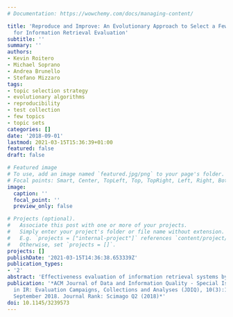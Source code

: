 ```yaml
---
# Documentation: https://wowchemy.com/docs/managing-content/

title: 'Reproduce and Improve: An Evolutionary Approach to Select a Few Good Topics
  for Information Retrieval Evaluation'
subtitle: ''
summary: ''
authors:
- Kevin Roitero
- Michael Soprano
- Andrea Brunello
- Stefano Mizzaro
tags: 
- topic selection strategy 
- evolutionary algorithms 
- reproducibility 
- test collection
- few topics
- topic sets
categories: []
date: '2018-09-01'
lastmod: 2021-03-15T15:36:39+01:00
featured: false
draft: false

# Featured image
# To use, add an image named `featured.jpg/png` to your page's folder.
# Focal points: Smart, Center, TopLeft, Top, TopRight, Left, Right, BottomLeft, Bottom, BottomRight.
image:
  caption: ''
  focal_point: ''
  preview_only: false

# Projects (optional).
#   Associate this post with one or more of your projects.
#   Simply enter your project's folder or file name without extension.
#   E.g. `projects = ["internal-project"]` references `content/project/deep-learning/index.md`.
#   Otherwise, set `projects = []`.
projects: []
publishDate: '2021-03-15T14:36:38.653339Z'
publication_types:
- '2'
abstract: 'Effectiveness evaluation of information retrieval systems by means of a test collection is a widely used methodology. However, it is rather expensive in terms of resources, time, and money; therefore, many researchers have proposed methods for a cheaper evaluation. One particular approach, on which we focus in this article, is to use fewer topics: in TREC-like initiatives, usually system effectiveness is evaluated as the average effectiveness on a set of n topics (usually, n=50, but more than 1,000 have been also adopted); instead of using the full set, it has been proposed to find the best subsets of a few good topics that evaluate the systems in the most similar way to the full set. The computational complexity of the task has so far limited the analysis that has been performed. We develop a novel and efficient approach based on a multi-objective evolutionary algorithm. The higher efficiency of our new implementation allows us to reproduce some notable results on topic set reduction, as well as perform new experiments to generalize and improve such results. We show that our approach is able to both reproduce the main state-of-the-art results and to allow us to analyze the effect of the collection, metric, and pool depth used for the evaluation. Finally, differently from previous studies, which have been mainly theoretical, we are also able to discuss some practical topic selection strategies, integrating results of automatic evaluation approaches.'
publication: '*ACM Journal of Data and Information Quality - Special Issue on Reproducibility
  in IR: Evaluation Campaigns, Collections and Analyses (JDIQ), 10(3):12:1–12:21,
  September 2018. Journal Rank: Scimago Q2 (2018)*'
doi: 10.1145/3239573
---
```

